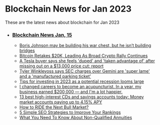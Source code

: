 # Blockchain News for Jan 2023
These are the latest news about blockchain for Jan 2023
- ### [Blockchain News Jan, 15](./15)
    - [Boris Johnson may be building his war chest, but he isn’t building bridges](https://www.theguardian.com/politics/2023/jan/14/boris-johnson-may-be-building-his-war-chest-but-he-isnt-building-bridges) 
    - [Bitcoin Retakes $20K, Leading As Broad Crypto Rally Continues](https://news.slashdot.org/story/23/01/14/074219/bitcoin-retakes-20k-leading-as-broad-crypto-rally-continues) 
    - [A Tesla buyer says she feels 'duped' and 'taken advantage of' after missing out on a $13,000 price cut: report](https://www.businessinsider.com/tesla-buyer-feels-duped-after-missing-out-13000-price-cut-2023-1) 
    - [Tyler Winklevoss says SEC charges over Gemini are 'super lame' and a 'manufactured parking ticket'](https://www.businessinsider.com/tyler-winklevoss-says-sec-charges-gemini-earn-are-super-lame-2023-1) 
    - [Tips for investing in 2023 as a potential recession looms large](https://www.businessinsider.com/invest-year-stock-market-etoro-analyst-recession-advice-markets-economy-2023-1) 
    - [I changed careers to become an acupuncturist. In a year, my business earned $200,000 — and I'm a lot happier.](https://www.businessinsider.com/acupuncturist-start-business-career-change-jobs-2023-1) 
    - [13 best high-interest CDs and savings accounts today: Money market accounts paying up to 4.15% APY](https://www.businessinsider.com/personal-finance/todays-best-high-interest-accounts-january-14-2023-1) 
    - [How to RIDE the Next Bull Market?](https://stocknews.com/news/spy-inx-dia-iwm-qqq-how-to-ride-the-next-bull-market-87529825/) 
    - [5 Simple SEO Strategies to Improve Your Rankings](https://www.entrepreneur.com/growing-a-business/5-simple-seo-strategies-to-improve-your-rankings/439444) 
    - [What You Need To Know About Non-Qualified Annuities](https://due.com/blog/what-you-need-to-know-about-non-qualified-annuities/) 
